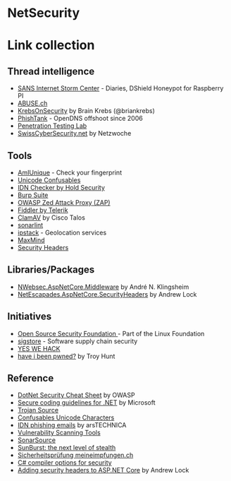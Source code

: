 # NetSecurity

# Link collection

## Thread intelligence

- [SANS Internet Storm Center](https://isc.sans.edu) - Diaries, DShield Honeypot for Raspberry PI
- [ABUSE.ch](https://abuse.ch)
- [KrebsOnSecurity](https://krebsonsecurity.com) by Brain Krebs (@briankrebs)
- [PhishTank](https://phishtank.org) - OpenDNS offshoot since 2006
- [Penetration Testing Lab](https://pentestlab.blog)
- [SwissCyberSecurity.net](https://www.swisscybersecurity.net) by Netzwoche

## Tools

- [AmIUnique](https://amiunique.org/fp) - Check your fingerprint
- [Unicode Confusables](https://util.unicode.org/UnicodeJsps/confusables.jsp)
- [IDN Checker by Hold Security](https://holdintegrity.com/checker)
- [Burp Suite](https://portswigger.net/burp/communitydownload)
- [OWASP Zed Attack Proxy (ZAP)](https://www.zaproxy.org)
- [Fiddler by Telerik](https://www.telerik.com/fiddler)
- [ClamAV](https://www.clamav.net) by Cisco Talos
- [sonarlint](https://www.sonarlint.org)
- [ipstack](https://ipstack.com) - Geolocation services
- [MaxMind](https://www.maxmind.com)
- [Security Headers](https://securityheaders.com)

## Libraries/Packages

- [NWebsec.AspNetCore.Middleware](https://www.nuget.org/packages/NWebsec.AspNetCore.Middleware) by André N. Klingsheim
- [NetEscapades.AspNetCore.SecurityHeaders](https://www.nuget.org/packages/NetEscapades.AspNetCore.SecurityHeaders) by Andrew Lock

## Initiatives

- [Open Source Security Foundation ](https://openssf.org) - Part of the Linux Foundation
- [sigstore](https://sigstore.dev) - Software supply chain security
- [YES WE HACK](https://yeswehack.com)
- [have i been pwned?](https://haveibeenpwned.com) by Troy Hunt

## Reference

- [DotNet Security Cheat Sheet](https://cheatsheetseries.owasp.org/cheatsheets/DotNet_Security_Cheat_Sheet.html) by OWASP
- [Secure coding guidelines for .NET](https://docs.microsoft.com/en-us/dotnet/standard/security/secure-coding-guidelines) by Microsoft
- [Trojan Source](https://github.com/nickboucher/trojan-source)
- [Confusables Unicode Characters](https://util.unicode.org/UnicodeJsps/confusables.jsp)
- [IDN phishing emails](https://arstechnica.com/information-technology/2021/09/microsoft-outlook-shows-real-persons-contact-info-for-idn-phishing-emails) by arsTECHNICA
- [Vulnerability Scanning Tools](https://owasp.org/www-community/Vulnerability_Scanning_Tools)
- [SonarSource](https://rules.sonarsource.com)
- [SunBurst: the next level of stealth](https://blog.reversinglabs.com/blog/sunburst-the-next-level-of-stealth)
- [Sicherheitsprüfung meineimpfungen.ch](https://mezdanak.de/wp-content/uploads/2021/03/2021_03_21_Report_meineimpfungen-v1.1.pdf)
- [C# compiler options for security](https://docs.microsoft.com/en-us/dotnet/csharp/language-reference/compiler-options/security)
- [Adding security headers to ASP.NET Core](https://github.com/andrewlock/NetEscapades.AspNetCore.SecurityHeaders) by Andrew Lock

